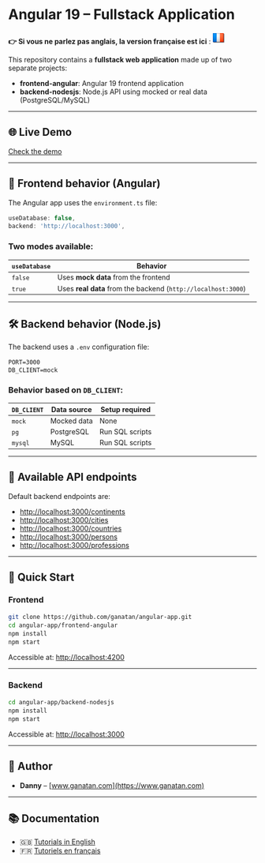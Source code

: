 # Angular 19 – Fullstack Application 

**👉 Si vous ne parlez pas anglais, la version française est ici** : [![Français](./ui/version-fr.png)](./README.md)

This repository contains a **fullstack web application** made up of two separate projects:

- **frontend-angular**: Angular 19 frontend application  
- **backend-nodesjs**: Node.js API using mocked or real data (PostgreSQL/MySQL)

---

## 🌐 Live Demo  
[Check the demo](https://angular.ganatan.com)

---

## 🔧 Frontend behavior (Angular)

The Angular app uses the `environment.ts` file:

```ts
useDatabase: false,
backend: 'http://localhost:3000',
```

### Two modes available:

| `useDatabase` | Behavior                                  |
|---------------|-------------------------------------------|
| `false`       | Uses **mock data** from the frontend      |
| `true`        | Uses **real data** from the backend (`http://localhost:3000`) |

---

## 🛠️ Backend behavior (Node.js)

The backend uses a `.env` configuration file:

```env
PORT=3000
DB_CLIENT=mock
```

### Behavior based on `DB_CLIENT`:

| `DB_CLIENT` | Data source           | Setup required        |
|-------------|------------------------|------------------------|
| `mock`      | Mocked data            | None                   |
| `pg`        | PostgreSQL             | Run SQL scripts        |
| `mysql`     | MySQL                  | Run SQL scripts        |

---

## 🔗 Available API endpoints

Default backend endpoints are:

- [http://localhost:3000/continents](http://localhost:3000/continents)
- [http://localhost:3000/cities](http://localhost:3000/cities)
- [http://localhost:3000/countries](http://localhost:3000/countries)
- [http://localhost:3000/persons](http://localhost:3000/persons)
- [http://localhost:3000/professions](http://localhost:3000/professions)

---

## 🚀 Quick Start

### Frontend

```bash
git clone https://github.com/ganatan/angular-app.git
cd angular-app/frontend-angular
npm install
npm start
```

Accessible at: [http://localhost:4200](http://localhost:4200)

---

### Backend

```bash
cd angular-app/backend-nodesjs
npm install
npm start
```

Accessible at: [http://localhost:3000](http://localhost:3000)

---

## 👤 Author

- **Danny** – [www.ganatan.com](https://www.ganatan.com)

---

## 📚 Documentation

- 🇬🇧 [Tutorials in English](https://www.ganatan.com/en/tutorials)
- 🇫🇷 [Tutoriels en français](https://www.ganatan.com/tutorials)
